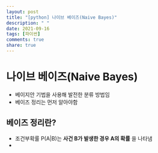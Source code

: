 ```yaml
---
layout: post
title: "[python] 나이브 베이즈(Naive Bayes)"
description: " "
date: 2021-09-16
tags: [파이썬]
comments: true
share: true
---
```


# 나이브 베이즈(Naive Bayes)

- 베이지안 기법을 사용해 발전한 분류 방법임
- 베이즈 정리는 먼저 알아야함

## 베이즈 정리란?

- 조건부확률 P(A|B)는 **사건 B가 발생한 경우 A의 확률** 을 나타냄
- 

